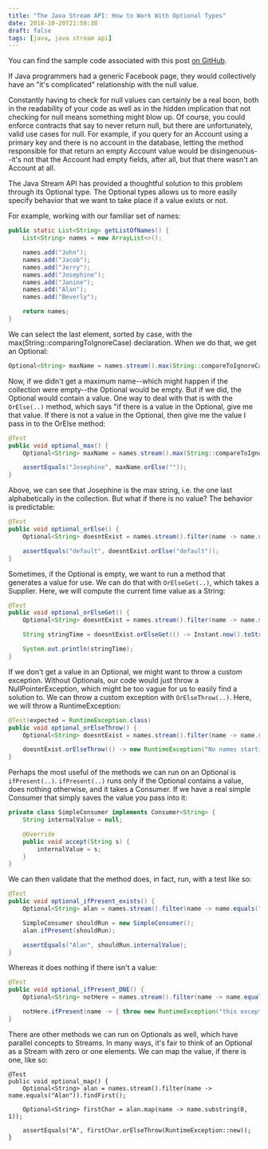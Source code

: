 ```yaml
---
title: "The Java Stream API: How to Work With Optional Types"
date: 2018-10-20T21:59:38
draft: false
tags: [java, java stream api]
---
```


You can find the sample code associated with this post [on GitHub](https://github.com/nfisher23/java_stream_api_samples).

If Java programmers had a generic Facebook page, they would collectively have an "it's complicated" relationship with the null value.

Constantly having to check for null values can certainly be a real boon, both in the readability of your code as well as in the hidden implication that not
checking for null means something might blow up. Of course, you could enforce contracts that say to never return null, but there are unfortunately, valid use cases for null.
For example, if you query for an Account using a primary key and there is no account in the database, letting the method responsible for that
return an empty Account value would be disingenuous--it's not that the Account had empty fields, after all, but that there wasn't an Account at all.

The Java Stream API has provided a thoughtful solution to this problem through its Optional<T> type. The Optional<T> types allows us to more easily
specify behavior that we want to take place if a value exists or not.

For example, working with our familiar set of names:

```java
public static List<String> getListOfNames() {
    List<String> names = new ArrayList<>();

    names.add("John");
    names.add("Jacob");
    names.add("Jerry");
    names.add("Josephine");
    names.add("Janine");
    names.add("Alan");
    names.add("Beverly");

    return names;
}

```

We can select the last element, sorted by case, with the
max(String::comparingToIgnoreCase) declaration. When we do that, we get an Optional:

```java
Optional<String> maxName = names.stream().max(String::compareToIgnoreCase);

```

Now, if we didn't get a maximum name--which might happen if the collection were empty--the Optional would be empty. But if we did, the Optional would contain a value.
One way to deal with that is with the `OrElse(..)` method, which says "if there is a value in the Optional, give me that value. If there is not a value in the Optional, then give me the value I pass in
to the OrElse method:

```java
@Test
public void optional_max() {
    Optional<String> maxName = names.stream().max(String::compareToIgnoreCase);

    assertEquals("Josephine", maxName.orElse(""));
}

```

Above, we can see that Josephine is the max string, i.e. the one last alphabetically in the collection. But what if there is no value? The behavior is predictable:

```java
@Test
public void optional_orElse() {
    Optional<String> doesntExist = names.stream().filter(name -> name.startsWith("Z")).findAny();

    assertEquals("default", doesntExist.orElse("default"));
}

```

Sometimes, if the Optional<T> is empty, we want to run a method that generates a value for use. We can do that with `OrElseGet(..)`,
which takes a Supplier<T>. Here, we will compute the current time value as a String:

```java
@Test
public void optional_orElseGet() {
    Optional<String> doesntExist = names.stream().filter(name -> name.startsWith("Z")).findAny();

    String stringTime = doesntExist.orElseGet(() -> Instant.now().toString());

    System.out.println(stringTime);
}

```

If we don't get a value in an Optional, we might want to throw a custom exception. Without Optionals, our code would just throw a
NullPointerException, which might be too vague for us to easily find a solution to. We can throw a custom exception with
`OrElseThrow(..)`. Here, we will throw a RuntimeException:

```java
@Test(expected = RuntimeException.class)
public void optional_orElseThrow() {
    Optional<String> doesntExist = names.stream().filter(name -> name.startsWith("Z")).findAny();

    doesntExist.orElseThrow(() -> new RuntimeException("No names starting with 'Z' in the collection"));
}
```

Perhaps the most useful of the methods we can run on an Optional<T> is `ifPresent(..)`. `ifPresent(..)` runs only if the Optional
contains a value, does nothing otherwise, and it takes a Consumer<T>. If we have a real simple Consumer that simply saves the value you
pass into it:

```java
private class SimpleConsumer implements Consumer<String> {
    String internalValue = null;

    @Override
    public void accept(String s) {
        internalValue = s;
    }
}

```

We can then validate that the method does, in fact, run, with a test like so:

```java
@Test
public void optional_ifPresent_exists() {
    Optional<String> alan = names.stream().filter(name -> name.equals("Alan")).findFirst();

    SimpleConsumer shouldRun = new SimpleConsumer();
    alan.ifPresent(shouldRun);

    assertEquals("Alan", shouldRun.internalValue);
}

```

Whereas it does nothing if there isn't a value:

```java
@Test
public void optional_ifPresent_DNE() {
    Optional<String> notHere = names.stream().filter(name -> name.equals("Not a Real Name")).findFirst();

    notHere.ifPresent(name -> { throw new RuntimeException("this exception won't get thrown"); });
}

```

There are other methods we can run on Optionals as well, which have parallel concepts to Streams. In many ways, it's fair to think of
an Optional<T> as a Stream with zero or one elements. We can map the value, if there is one, like so:

```
@Test
public void optional_map() {
    Optional<String> alan = names.stream().filter(name -> name.equals("Alan")).findFirst();

    Optional<String> firstChar = alan.map(name -> name.substring(0, 1));

    assertEquals("A", firstChar.orElseThrow(RuntimeException::new));
}

```
